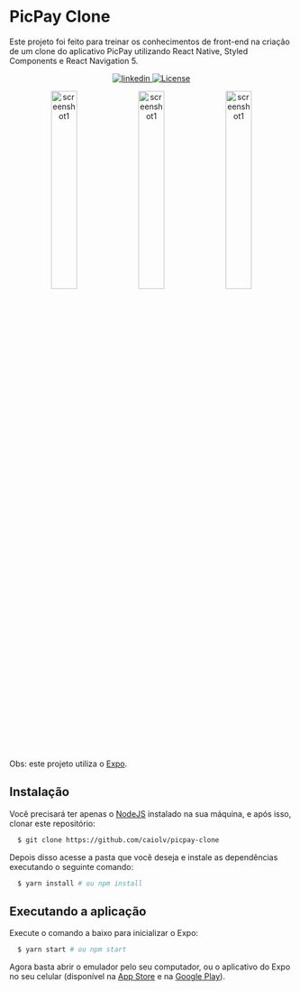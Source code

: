# PicPay Clone

Este projeto foi feito para treinar os conhecimentos de front-end na criação de um clone do aplicativo PicPay utilizando React Native, Styled Components e React Navigation 5.


<p align="center">
  <a href="https://www.linkedin.com/in/caio-oliveira-b1365a124/">
    <img alt="linkedin" src="https://img.shields.io/badge/-Caio%20Oliveira-0a66c2?style=flat&logo=Linkedin&logoColor=white">
  </a>

  <a href="./LICENSE"> 
    <img  alt="License" src="https://img.shields.io/github/license/caiolv/picpay-clone?style=flat">
  </a>
</p>

<p align="center">

<img alt="screenshot1" src="../assets/screenshot1.png" width="30%">
<img alt="screenshot1" src="../assets/screenshot2.png" width="30%">
<img alt="screenshot1" src="../assets/screenshot3.png" width="30%">

</p>


Obs: este projeto utiliza o [Expo](https://expo.io/).

## Instalação

Você precisará ter apenas o [NodeJS](https://nodejs.org) instalado na sua máquina, e após isso, clonar este repositório:
```sh
  $ git clone https://github.com/caiolv/picpay-clone
```

Depois disso acesse a pasta que você deseja e instale as dependências executando o seguinte comando:
```sh
  $ yarn install # ou npm install
```

## Executando a aplicação

Execute o comando a baixo para inicializar o Expo:
```sh
  $ yarn start # ou npm start
```

Agora basta abrir o emulador pelo seu computador, ou o aplicativo do Expo no seu celular (disponível na [App Store](https://apps.apple.com/br/app/expo-client/id982107779) e na [Google Play](https://play.google.com/store/apps/details?id=host.exp.exponent&hl=pt_BR)).
